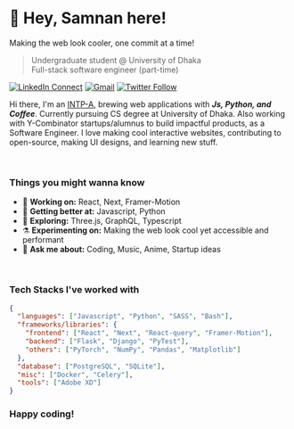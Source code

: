 <!-- [<img align="right" width="400" src="https://github-readme-stats.vercel.app/api?username=Geektrovert&&show_icons=true&theme=tokyonight&count_private=true" alt="Geektrovert's Github Stats"/>](https://github.com/Geektrovert) -->

# 👋 Hey, Samnan here!

Making the web look cooler, one commit at a time!

> Undergraduate student @ University of Dhaka <br />
> Full-stack software engineer (part-time)

[![LinkedIn Connect](https://img.shields.io/badge/%20-Connect-black?color=222244&labelColor=000000&logo=linkedin&logoColor=f5f7fe)](https://www.linkedin.com/in/geektrovert/)
[![Gmail](https://img.shields.io/badge/%20-Send%20Mail-black?color=222244&labelColor=000000&logo=gmail&logoColor=f5f7fe)](mailto:samnan.rahee.96@gmail.com?subject=From%20GitHub&&body=Hi,%20there.%20Found%20you%20on%20GitHub!%20Let's%20talk%20about...)
[![Twitter Follow](https://img.shields.io/badge/dynamic/json.svg?color=222244&labelColor=000000&logo=twitter&logoColor=f5f7fe&label=&query=%24[0].followers_count&url=https%3A%2F%2Fcdn.syndication.twimg.com%2Fwidgets%2Ffollowbutton%2Finfo.json%3Fscreen_names%3DSamnanRahee&suffix=%20Followers)](https://twitter.com/SamnanRahee)

Hi there, I'm an [INTP-A](https://www.16personalities.com/intp-personality), brewing web applications with **_Js, Python, and Coffee_**. Currently pursuing CS degree at University of Dhaka. Also working with Y-Combinator startups/alumnus to build impactful products, as a Software Engineer. I love making cool interactive websites, contributing to open-source, making UI designs, and learning new stuff.

<br/>

### Things you might wanna know

- 🔭 <b>Working on:</b> React, Next, Framer-Motion
- 🌱 <b>Getting better at:</b> Javascript, Python
- 🤔 <b>Exploring:</b> Three.js, GraphQL, Typescript
- ⚗️ <b>Experimenting on:</b> Making the web look cool yet accessible and performant
- 💬 <b>Ask me about:</b> Coding, Music, Anime, Startup ideas

<br/>

### Tech Stacks I've worked with

```json
{
  "languages": ["Javascript", "Python", "SASS", "Bash"],
  "frameworks/libraries": {
    "frontend": ["React", "Next", "React-query", "Framer-Motion"],
    "backend": ["Flask", "Django", "PyTest"],
    "others": ["PyTorch", "NumPy", "Pandas", "Matplotlib"]
  },
  "database": ["PostgreSQL", "SQLite"],
  "misc": ["Docker", "Celery"],
  "tools": ["Adobe XD"]
}
```

### Happy coding!
